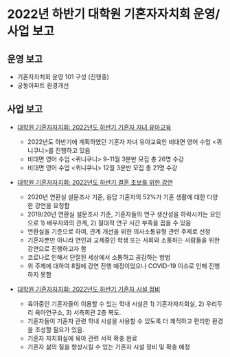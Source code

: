 ﻿2022년 하반기 대학원 기혼자자치회 운영/사업 보고
===

## 운영 보고
- 기혼자자치회 운영 101 구성 (진행중)
- 궁동아파트 환경개선

## 사업 보고
- [대학원 기혼자자치회: 2022년도 하반기 기혼자 자녀 유아교육](대학원-기혼자자치회-2022년도-하반기-기혼자-자녀-유아교육-사업보고서.md)
    - 2022년도 하반기에 계획하였던 기혼자 자녀 유아교육인 비대면 영어 수업 <퀴니쿠니>를 진행하고 있음
    - 비대면 영어 수업 <퀴니쿠니> 9-11월 3분반 모집 총 26명 수강
    - 비대면 영어 수업 <퀴니쿠니> 12월 3분반 모집 총 21명 수강

- [대학원 기혼자자치회: 2022년도 하반기 결혼 초보를 위한 강연](대학원-기혼자자치회-2022년도-하반기-결혼-초보를-위한-강연-사업보고서.md)
    - 2020년 연환실 설문조사 기준, 응답 기혼자의 52%가 기혼 생활에 대한 다양한 강연을 요청함
    - 2019/20년 연환실 설문조사 기준, 기혼자들의 연구 생산성을 하락시키는 요인으로 1) 배우자와의 관계, 2) 절대적 연구 시간 부족을 꼽을 수 있음
    - 연환실을 기준으로 하여, 관계 개선을 위한 의사소통유형 관련 주제로 선정
    - 기혼자뿐만 아니라 연인과 교제중인 학생 또는 사회와 소통하는 사람들을 위한 강연으로 진행하고자 함
    - 코로나로 인해서 단절된 세상에서 소통하고 공감하는 방법
    - 위 주제에 대하여 8월에 강연 진행 예정이었으나 COVID-19 이슈로 인해 진행하지 못함

- [대학원 기혼자자치회: 2022년도 하반기 기혼자 시설 정비](대학원-기혼자자치회-2022년도-하반기-기혼자-시설-정비-사업보고서.md)
    - 육아중인 기혼자들이 이용할 수 있는 학내 시설은 1) 기혼자자치회실, 2) 우리두리 육아연구소, 3) 서측회관 2층 복도.
    - 기혼자들이 기혼자 관련 학내 시설을 사용할 수 있도록 더 쾌적하고 편리한 환경을 조성할 필요가 있음.
    - 기혼자 자치회실에 육아 관련 서적 확충 완료
    - 기혼자 삶의 질을 향상시킬 수 있는 기혼자 시설 정비 및 확충 예정

